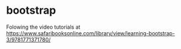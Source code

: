 # bootstrap

Folowing the video tutorials at https://www.safaribooksonline.com/library/view/learning-bootstrap-3/9781771371780/
